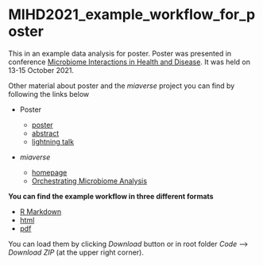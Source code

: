 # MIHD2021_example_workflow_for_poster
This in an example data analysis for poster. Poster was presented in conference 
[Microbiome Interactions in Health and Disease](https://coursesandconferences.wellcomeconnectingscience.org/event/microbiome-interactions-in-health-and-disease-virtual-conference-20211013/). 
It was held on 13-15 October 2021. 

Other material about poster and the _miaverse_ project you can find by following the links below

-   Poster
    -   [poster](https://github.com/microbiome/outreach/blob/main/posters/20211013_MIHD21/miaverse_poster_20210929.pdf)
    -   [abstract](https://github.com/microbiome/outreach/blob/main/posters/20211013_MIHD21/miaverse_poster_abstract_20210901.pdf)
    -   [lightning talk](https://www.youtube.com/watch?v=A4URIEx9v1s)

-   _miaverse_
    -   [homepage](https://microbiome.github.io/)
    -   [Orchestrating Microbiome Analysis](https://microbiome.github.io/OMA/)

**You can find the example workflow in three different formats**

-   [R Markdown](https://github.com/TuomasBorman/MIHD2021_example_workflow_for_poster/blob/main/example_workflow.Rmd)
-   [html](https://github.com/TuomasBorman/MIHD2021_example_workflow_for_poster/blob/main/example_workflow.html)
-   [pdf](https://github.com/TuomasBorman/MIHD2021_example_workflow_for_poster/blob/main/example_workflow.pdf)

You can load them by clicking _Download_ button or in root folder _Code_ --> _Download ZIP_ (at the upper right corner).
